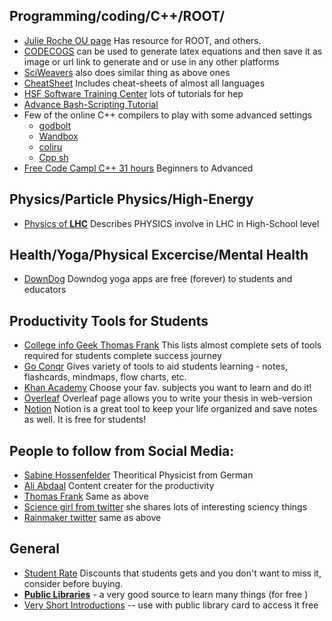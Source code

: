 ## Programming/coding/C++/ROOT/
* [Julie Roche OU page](https://inpp.ohio.edu/~rochej/group_page/tips.html) Has resource for ROOT, and others.
* [CODECOGS](https://latex.codecogs.com/) can be used to generate latex equations and then save it as image or url link to generate and or use in any other platforms
* [SciWeavers](http://www.sciweavers.org/free-online-latex-equation-editor) also does similar thing as above ones
* [CheatSheet](http://www.cheat-sheets.org/#CPP) Includes cheat-sheets of almost all languages
* [HSF Software Training Center](https://hepsoftwarefoundation.org/training/curriculum.html) lots of tutorials for hep
* [Advance Bash-Scripting Tutorial](https://tldp.org/LDP/abs/html/index.html)
* Few of the online C++ compilers to play with some advanced settings
  - [godbolt](https://godbolt.org/)
  - [Wandbox](https://wandbox.org/)
  - [coliru](https://coliru.stacked-crooked.com/)
  - [Cpp sh](http://cpp.sh/)
* [Free Code Campl C++ 31 hours](https://www.youtube.com/watch?v=8jLOx1hD3_o&t=75582s) Beginners to Advanced 



## Physics/Particle Physics/High-Energy
* [Physics of **LHC**](https://www.lhc-closer.es/taking_a_closer_look_at_lhc/1.home) Describes PHYSICS involve in LHC in High-School level

## Health/Yoga/Physical Excercise/Mental Health
* [DownDog](https://www.downdogapp.com/) Downdog yoga apps are free (forever) to students and educators 

## Productivity Tools for Students
* [College info Geek Thomas Frank](https://collegeinfogeek.com/resources/) This lists almost complete sets of tools required for students complete success journey
* [Go Conqr](https://www.goconqr.com/en-US) Gives variety of tools to aid students learning - notes, flashcards, mindmaps, flow charts, etc.
* [Khan Academy](https://www.khanacademy.org/) Choose your fav. subjects you want to learn and do it!
* [Overleaf](https://www.overleaf.com/) Overleaf page allows you to write your thesis in web-version
* [Notion](https://www.notion.so/) Notion is a great tool to keep your life organized and save notes as well. It is free for students!

## People to follow from Social Media:
* [Sabine Hossenfelder](https://www.youtube.com/c/SabineHossenfelder) Theoritical Physicist from German
* [Ali Abdaal](https://www.youtube.com/c/aliabdaal) Content creater for the productivity
* [Thomas Frank](https://www.youtube.com/c/Thomasfrank) Same as above
* [Science girl from twitter](https://twitter.com/gunsnrosesgirl3) she shares lots of interesting sciency things
* [Rainmaker twitter](https://twitter.com/Rainmaker1973) same as above

## General
* [Student Rate](https://www.studentrate.com/) Discounts that students gets and you don't want to miss it, consider before buying.
* [**Public Libraries**](https://www.myacpl.org/) - a very good source to learn many things (for free )
* [Very Short Introductions](https://www.veryshortintroductions.com/) -- use with public library card to access it free
